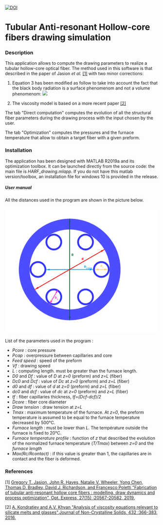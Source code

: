 [![DOI](https://zenodo.org/badge/228352833.svg)](https://zenodo.org/badge/latestdoi/228352833)

# Tubular Anti-resonant Hollow-core fibers drawing simulation

### Description

This application allows to compute the drawing parameters to realize a tubular hollow-core optical fiber. The method used in this software is that described in the paper of Jasion *et al.* [[1]](#1) with two minor corrections:

1. Equation 3 has been modified as follow to take into account the fact that the black body radiation is a surface phenomenom and not a volume phenomenom:
   <img src="https://render.githubusercontent.com/render/math?math=\frac{\left(R_j^2-r_j^2\right)}{2}\rho c_p w \frac{dT}{dz}=R_j N \left(T_a-T\right)%2BR_j \sigma \alpha \left(T_a^4-T^4\right)">

2. The viscosity model is based on a more recent paper [[2]](#2)

The tab "Direct computation" computes the evolution of all the structural fiber parameters during the drawing process with the input chosen by the user.

The tab "Optimization" computes the pressures and the furnace temperature that allow to obtain a target fiber with a given preform.

### Installation

The application has been designed with MATLAB R2019a and its optimization toolbox. It can be launched directly from the source code: the main file is *HARF_drawing.mlapp*. If you do not have this matlab version/toolbox, an installation file for windows 10 is provided in the release. 

##### User manual

All the distances used in the program are shown in the picture below.

![](./doc/Fibre_HARF.png)

List of the parameters used in the program :

- *Pcore* : core pressure 
- *Pcap* : overpressure between capillaries and core
- *Feed speed* : speed of the preform 
- *Vf* : drawing speed
- *L* : computing length. must be greater than the furnace length.
- *D0* and *Df* : value of *D* at *z=0* (preform) and *z=L* (fiber)
- *Dc0* and *Dcf* : value of *Dc* at *z=0* (preform) and *z=L* (fiber)
- *d0* and *df* : value of *d* at *z=0* (preform) and *z=L* (fiber)
- *dc0* and *dcf* : value of *dc* at *z=0* (preform) and *z=L* (fiber)
- *tf* : fiber capillaries thickness, *tf=(Dcf-dcf)/2*
- *Dcore* : fiber core diameter
- *Draw tension* : draw tension at *z=L*
- *Tmax* : maximum temperature of the furnace. At *z=0*, the preform temperature is assumed to be equal to the furnace temperature decreased by 500°C.
- *Furnace length* : must be lower than *L*. The température outside the furnace is fixed to 20°C.
- *Furnace temperature profile* : function of *z* that described the evolution of the normalized furnace temperature (*T/Tmax*) between *z=0* and the *furnace length*
- *Max(Rc/Rcontact)* : if this value is greater than 1, the capillaries are in contact and the fiber is deformed.

### References

<a id="1">[1]</a> [Gregory T. Jasion, John R. Hayes, Natalie V. Wheeler, Yong Chen, Thomas D. Bradley, David J. Richardson, and Francesco Poletti "Fabrication of tubular anti-resonant hollow core fibers : modelling, draw dynamics and process optimization", Opt. Express, 27(15) :20567-20582, 2019.](https://doi.org/10.1364/OE.27.020567)

<a id="1">[2]</a> [A. Kondratiev and A.V. Khvan "Analysis of viscosity equations relevant to silicate melts and glasses",Journal of Non-Crystalline Solids, 432 :366-383, 2016.](https://doi.org/10.1016/j.jnoncrysol.2015.10.033)
